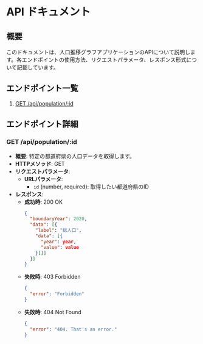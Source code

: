 # API ドキュメント

## 概要

このドキュメントは、人口推移グラフアプリケーションのAPIについて説明します。各エンドポイントの使用方法、リクエストパラメータ、レスポンス形式について記載しています。

## エンドポイント一覧

1. [GET /api/population/:id](#get-apipopulationid)

## エンドポイント詳細

### GET /api/population/:id

- **概要**: 特定の都道府県の人口データを取得します。
- **HTTPメソッド**: GET
- **リクエストパラメータ**:
  - **URLパラメータ**:
    - `id` (number, required): 取得したい都道府県のID
- **レスポンス**:
  - **成功時**: 200 OK
    ```json
    {
      "boundaryYear": 2020,
      "data": [{
        "label": "総人口",
        "data": [{
          "year": year,
          "value": value
        }[]]
      }]
    }
    ```
  - **失敗時**: 403 Forbidden
    ```json
    {
      "error": "Forbidden"
    }
    ```
  - **失敗時**: 404 Not Found
    ```json
    {
      "error": "404. That's an error."
    }
    ```
